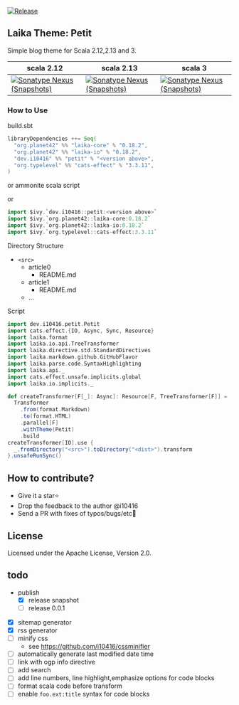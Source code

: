 [![Release](https://github.com/i10416/petit/actions/workflows/release.yaml/badge.svg)](https://github.com/i10416/petit/actions/workflows/release.yaml)

## Laika Theme: Petit

Simple blog theme for Scala 2.12,2.13 and 3.

| scala 2.12                                                                                                                                                                                               | scala 2.13                                                                                                                                                                                               | scala 3                                                                                                                                                                                            |
| -------------------------------------------------------------------------------------------------------------------------------------------------------------------------------------------------------- | -------------------------------------------------------------------------------------------------------------------------------------------------------------------------------------------------------- | -------------------------------------------------------------------------------------------------------------------------------------------------------------------------------------------------- |
| [![Sonatype Nexus (Snapshots)](https://img.shields.io/nexus/s/https/s01.oss.sonatype.org/dev.i10416/petit_2.12.svg)](https://s01.oss.sonatype.org/content/repositories/snapshots/dev/i10416/petit_2.12/) | [![Sonatype Nexus (Snapshots)](https://img.shields.io/nexus/s/https/s01.oss.sonatype.org/dev.i10416/petit_2.13.svg)](https://s01.oss.sonatype.org/content/repositories/snapshots/dev/i10416/petit_2.13/) | [![Sonatype Nexus (Snapshots)](https://img.shields.io/nexus/s/https/s01.oss.sonatype.org/dev.i10416/petit_3.svg)](https://s01.oss.sonatype.org/content/repositories/snapshots/dev/i10416/petit_3/) |

### How to Use

build.sbt
```scala
libraryDependencies ++= Seq(
  "org.planet42" %% "laika-core" % "0.18.2",
  "org.planet42" %% "laika-io" % "0.18.2",
  "dev.i10416" %% "petit" % "<version above>",
  "org.typelevel" %% "cats-effect" % "3.3.11",
)
```

or ammonite scala script

or
```scala
import $ivy.`dev.i10416::petit:<version above>`
import $ivy.`org.planet42::laika-core:0.18.2`
import $ivy.`org.planet42::laika-io:0.18.2`
import $ivy.`org.typelevel::cats-effect:3.3.11`
```

Directory Structure


- `<src>`
  - article0
    - README.md
  - article1
    - README.md
  - ...


Script

```scala
import dev.i10416.petit.Petit
import cats.effect.{IO, Async, Sync, Resource}
import laika.format
import laika.io.api.TreeTransformer
import laika.directive.std.StandardDirectives
import laika.markdown.github.GitHubFlavor
import laika.parse.code.SyntaxHighlighting
import laika.api._
import cats.effect.unsafe.implicits.global
import laika.io.implicits._

def createTransformer[F[_]: Async]: Resource[F, TreeTransformer[F]] =
  Transformer
    .from(format.Markdown)
    .to(format.HTML)
    .parallel[F]
    .withTheme(Petit)
    .build
createTransformer[IO].use {
  _.fromDirectory("<src>").toDirectory("<dist>").transform
}.unsafeRunSync()
```

## How to contribute?
- Give it a star⭐
- Drop the feedback to the author @i10416
- Send a PR with fixes of typos/bugs/etc🐛

## License
Licensed under the Apache License, Version 2.0.


## todo
- publish
  - [x] release snapshot
  - [ ] release 0.0.1
- [x] sitemap generator
- [x] rss generator
- [ ] minify css
  - see https://github.com/i10416/cssminifier
- [ ] automatically generate last modified date time
- [ ] link with ogp info directive
- [ ] add search
- [ ] add line numbers, line highlight,emphasize options for code blocks
- [ ] format scala code before transform
- [ ] enable `foo.ext:title` syntax for code blocks

